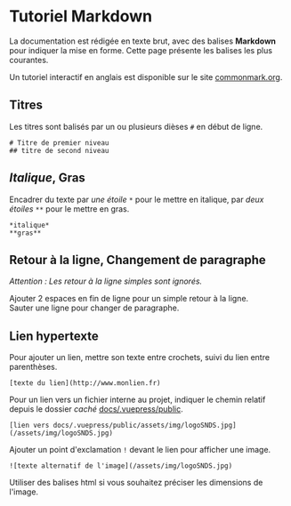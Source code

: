 # Tutoriel Markdown

La documentation est rédigée en texte brut, avec des balises **Markdown** pour indiquer la mise en forme. Cette page présente les balises les plus courantes. 

Un tutoriel interactif en anglais est disponible sur le site [commonmark.org](https://commonmark.org/help/).

## Titres
 
Les titres sont balisés par un ou plusieurs dièses `#` en début de ligne.

```
# Titre de premier niveau
## titre de second niveau
```

## *Italique*, **Gras**

Encadrer du texte par *une étoile* `*` pour le mettre en italique, 
par *deux étoiles* `**` pour le mettre en gras.

```
*italique*
**gras**
```

## Retour à la ligne, Changement de paragraphe

*Attention : Les retour à la ligne simples sont ignorés.*

Ajouter 2 espaces en fin de ligne pour un simple retour à la ligne.  
Sauter une ligne pour changer de paragraphe.

## Lien hypertexte

Pour ajouter un lien, mettre son texte entre crochets, suivi du lien entre parenthèses.

```
[texte du lien](http://www.monlien.fr)
```

Pour un lien vers un fichier interne au projet, indiquer le chemin relatif depuis le dossier _caché_
[docs/.vuepress/public](https://gitlab.com/healthdatahub/documentation-snds/tree/master/docs/.vuepress/public).

```
[lien vers docs/.vuepress/public/assets/img/logoSNDS.jpg](/assets/img/logoSNDS.jpg)
```

Ajouter un point d'exclamation `!` devant le lien pour afficher une image.

```
![texte alternatif de l'image](/assets/img/logoSNDS.jpg)
```

Utiliser des balises html si vous souhaitez préciser les dimensions de l'image.
